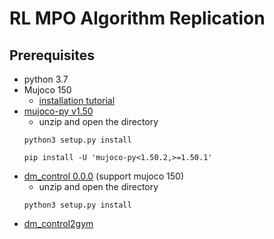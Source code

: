 # RL MPO Algorithm Replication
## Prerequisites
- python 3.7
- Mujoco 150
    - [installation tutorial](https://zhuanlan.zhihu.com/p/358447406?fbclid=IwAR2dQ_1x1uSlCdrK3_MJj10pvQL-1RW29_96V6ufoPrDfHKZJ7wKoE3m3zg)
- [mujoco-py v1.50](https://github.com/openai/mujoco-py/releases/tag/1.50.1.0)
    - unzip and open the directory
    ```
    python3 setup.py install
    ```
    ```
    pip install -U 'mujoco-py<1.50.2,>=1.50.1'
    ```
- [dm_control 0.0.0](https://github.com/deepmind/dm_control/releases/tag/mujoco1.50) (support mujoco 150)
    - unzip and open the directory
    ```
    python3 setup.py install
    ```
- [dm_control2gym](https://github.com/martinseilair/dm_control2gym)
